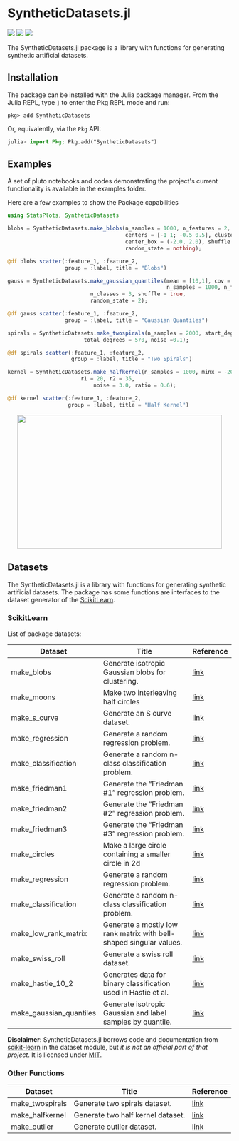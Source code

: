 # SyntheticDatasets.jl
[![][travis-img]][travis-url] [![][codecov-img]][codecov-url] [![][coverage-img]][coverage-url]

The SyntheticDatasets.jl package is a library with functions for generating synthetic artificial datasets.

## Installation

The package can be installed with the Julia package manager.
From the Julia REPL, type `]` to enter the Pkg REPL mode and run:

```
pkg> add SyntheticDatasets
```

Or, equivalently, via the `Pkg` API:

```julia
julia> import Pkg; Pkg.add("SyntheticDatasets")
```

## Examples
A set of pluto notebooks and codes demonstrating the project's current functionality is available in the examples folder.

Here are a few examples to show the Package capabilities
```julia
using StatsPlots, SyntheticDatasets

blobs = SyntheticDatasets.make_blobs(n_samples = 1000, n_features = 2,
                                     centers = [-1 1; -0.5 0.5], cluster_std = 0.25,
                                     center_box = (-2.0, 2.0), shuffle = true,
                                     random_state = nothing);

@df blobs scatter(:feature_1, :feature_2,
                  group = :label, title = "Blobs")

gauss = SyntheticDatasets.make_gaussian_quantiles(mean = [10,1], cov = 2.0,
                                                  n_samples = 1000, n_features = 2,
						  n_classes = 3, shuffle = true,
						  random_state = 2);

@df gauss scatter(:feature_1, :feature_2,
                  group = :label, title = "Gaussian Quantiles")

spirals = SyntheticDatasets.make_twospirals(n_samples = 2000, start_degrees = 90,
					    total_degrees = 570, noise =0.1);

@df spirals scatter(:feature_1, :feature_2,
                    group = :label, title = "Two Spirals")

kernel = SyntheticDatasets.make_halfkernel(n_samples = 1000, minx = -20,
					   r1 = 20, r2 = 35,
				           noise = 3.0, ratio = 0.6);

@df kernel scatter(:feature_1, :feature_2,
                   group = :label, title = "Half Kernel")
```
<p align="center">
  <img width="460" height="300" src="https://i.imgur.com/iIM44HA.png">
</p>

## Datasets

The SyntheticDatasets.jl is a library with functions for generating synthetic artificial datasets. The package has some functions are interfaces to the dataset generator of the [ScikitLearn](https://scikit-learn.org/stable/modules/classes.html#samples-generator).

### ScikitLearn
List of package datasets:

Dataset                 | Title                                                                   | Reference
------------------------|-------------------------------------------------------------------------|--------------------------------------------------
make_blobs              | Generate isotropic Gaussian blobs for clustering.                       | [link](https://scikit-learn.org/stable/modules/generated/sklearn.datasets.make_moons.html)
make_moons              | Make two interleaving half circles                                      | [link](https://scikit-learn.org/stable/modules/generated/sklearn.datasets.make_blobs.html)
make_s_curve            | Generate an S curve dataset.                                            | [link](https://scikit-learn.org/stable/modules/generated/sklearn.datasets.make_s_curve.html)
make_regression         | Generate a random regression problem.                                   | [link](https://scikit-learn.org/stable/modules/generated/sklearn.datasets.make_regression.html)
make_classification     | Generate a random n-class classification problem.                       | [link](https://scikit-learn.org/stable/modules/generated/sklearn.datasets.make_classification.html)
make_friedman1          | Generate the “Friedman #1” regression problem.                          | [link](https://scikit-learn.org/stable/modules/generated/sklearn.datasets.make_friedman1.html)
make_friedman2          | Generate the “Friedman #2” regression problem.                          | [link](https://scikit-learn.org/stable/modules/generated/sklearn.datasets.make_friedman2.html)
make_friedman3          | Generate the “Friedman #3” regression problem.                          | [link](https://scikit-learn.org/stable/modules/generated/sklearn.datasets.make_friedman3.html)
make_circles            | Make a large circle containing a smaller circle in 2d                   | [link](https://scikit-learn.org/stable/modules/generated/sklearn.datasets.make_circles.html)
make_regression         | Generate a random regression problem.                                   | [link](https://scikit-learn.org/stable/modules/generated/sklearn.datasets.make_regression.html)
make_classification     | Generate a random n-class classification problem.                       | [link](https://scikit-learn.org/stable/modules/generated/sklearn.datasets.make_classification.html)
make_low_rank_matrix    | Generate a mostly low rank matrix with bell-shaped singular values.     | [link](https://scikit-learn.org/stable/modules/generated/sklearn.datasets.make_low_rank_matrix.html)
make_swiss_roll         | Generate a swiss roll dataset.                                          | [link](https://scikit-learn.org/stable/modules/generated/sklearn.datasets.make_swiss_roll.html)
make_hastie_10_2        | Generates data for binary classification used in Hastie et al.          |[link](https://scikit-learn.org/stable/modules/generated/sklearn.datasets.make_hastie_10_2.html)
make_gaussian_quantiles | Generate isotropic Gaussian and label samples by quantile.           | [link](https://scikit-learn.org/stable/modules/generated/sklearn.datasets.make_gaussian_quantiles.html)

**Disclaimer**: SyntheticDatasets.jl borrows code and documentation from
[scikit-learn](https://scikit-learn.org/stable/modules/classes.html#samples-generator) in the dataset module, but *it is not an official part
of that project*. It is licensed under [MIT](LICENSE).

### Other Functions

Dataset          | Title                                                                   | Reference
-----------------|-------------------------------------------------------------------------|--------------------------------------------------
make_twospirals  | Generate two spirals dataset.                                           | [link](https://la.mathworks.com/matlabcentral/fileexchange/41459-6-functions-for-generating-artificial-datasets)
make_halfkernel  | Generate two half kernel dataset.                                       | [link](https://la.mathworks.com/matlabcentral/fileexchange/41459-6-functions-for-generating-artificial-datasets)
make_outlier     | Generate outlier dataset.                                       | [link](https://la.mathworks.com/matlabcentral/fileexchange/41459-6-functions-for-generating-artificial-datasets)

[travis-img]: https://travis-ci.com/ATISLabs/SyntheticDatasets.jl.svg?branch=master
[travis-url]: https://travis-ci.com/ATISLabs/SyntheticDatasets.jl

[codecov-img]: https://codecov.io/gh/ATISLabs/SyntheticDatasets.jl/branch/master/graph/badge.svg?token=13TrPsgakO
[codecov-url]: https://codecov.io/gh/ATISLabs/SyntheticDatasets.jl

[coverage-img]: https://coveralls.io/repos/github/ATISLabs/SyntheticDatasets.jl/badge.svg?branch=master
[coverage-url]: https://coveralls.io/github/ATISLabs/SyntheticDatasets.jl?branch=master
